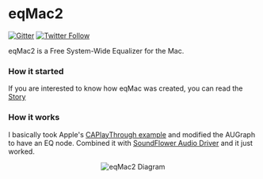 eqMac2
===

[![Gitter](https://img.shields.io/gitter/room/nwjs/nw.js.svg)](https://gitter.im/eqMac2/Lobby?source=github)
[![Twitter Follow](https://img.shields.io/twitter/follow/RomanBitgapp.svg?style=social)](http://twitter.com/AudioKitMan)

eqMac2 is a Free System-Wide Equalizer for the Mac.

### How it started
If you are interested to know how eqMac was created, you can read the [Story](https://github.com/romankisil/eqMac2/blob/master/STORY.md)

### How it works
I basically took Apple's [CAPlayThrough example](https://developer.apple.com/library/content/samplecode/CAPlayThrough/Introduction/Intro.html) and modified the AUGraph to have an EQ node. Combined it with [SoundFlower Audio Driver](https://github.com/mattingalls/Soundflower) and it just worked. 
<p align="center">
  <img alt="eqMac2 Diagram" src="https://user-images.githubusercontent.com/8472525/29003031-13d1cd60-7aa7-11e7-9868-6afc36a34b52.jpg">
</p>
